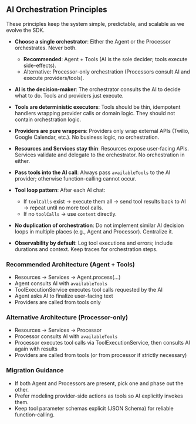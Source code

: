 ## AI Orchestration Principles

These principles keep the system simple, predictable, and scalable as we evolve the SDK.

- **Choose a single orchestrator**: Either the Agent or the Processor orchestrates. Never both.
  - **Recommended**: Agent + Tools (AI is the sole decider; tools execute side-effects).
  - Alternative: Processor-only orchestration (Processors consult AI and execute providers/tools).

- **AI is the decision-maker**: The orchestrator consults the AI to decide what to do. Tools and providers just execute.

- **Tools are deterministic executors**: Tools should be thin, idempotent handlers wrapping provider calls or domain logic. They should not contain orchestration logic.

- **Providers are pure wrappers**: Providers only wrap external APIs (Twilio, Google Calendar, etc.). No business logic, no orchestration.

- **Resources and Services stay thin**: Resources expose user-facing APIs. Services validate and delegate to the orchestrator. No orchestration in either.

- **Pass tools into the AI call**: Always pass `availableTools` to the AI provider; otherwise function-calling cannot occur.

- **Tool loop pattern**: After each AI chat:
  - If `toolCalls` exist → execute them all → send tool results back to AI → repeat until no more tool calls.
  - If no `toolCalls` → use `content` directly.

- **No duplication of orchestration**: Do not implement similar AI decision loops in multiple places (e.g., Agent and Processor). Centralize it.

- **Observability by default**: Log tool executions and errors; include durations and context. Keep traces for orchestration steps.

### Recommended Architecture (Agent + Tools)

- Resources → Services → Agent.process(...)
- Agent consults AI with `availableTools`
- ToolExecutionService executes tool calls requested by the AI
- Agent asks AI to finalize user-facing text
- Providers are called from tools only

### Alternative Architecture (Processor-only)

- Resources → Services → Processor
- Processor consults AI with `availableTools`
- Processor executes tool calls via ToolExecutionService, then consults AI again with results
- Providers are called from tools (or from processor if strictly necessary)

### Migration Guidance

- If both Agent and Processors are present, pick one and phase out the other.
- Prefer modeling provider-side actions as tools so AI explicitly invokes them.
- Keep tool parameter schemas explicit (JSON Schema) for reliable function-calling.


